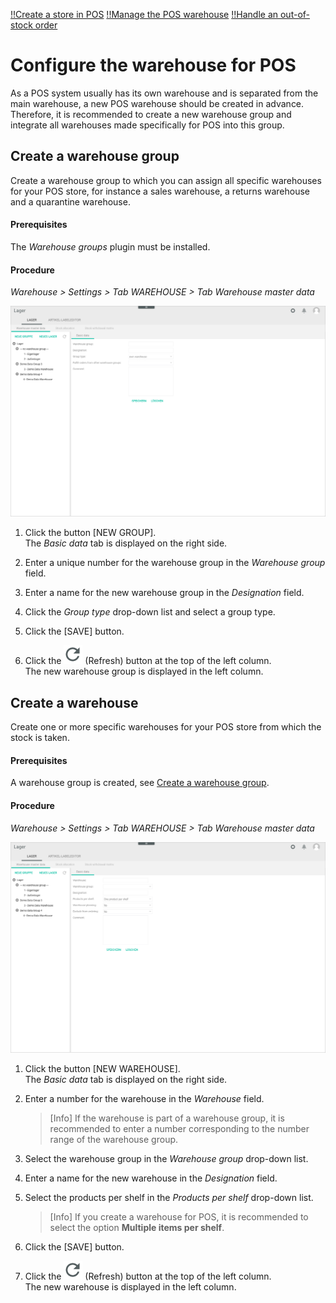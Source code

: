 [!!Create a store in POS](./06_CreateStore.md)
[!!Manage the POS warehouse](./08_ManageWarehouse.md)
[!!Handle an out-of-stock order](../Troubleshooting/01_OutOfStockOrder.md)

[comment]: <> (add link to Warehouse module if available)

# Configure the warehouse for POS

As a POS system usually has its own warehouse and is separated from the main warehouse, a new POS warehouse should be created in advance.
Therefore, it is recommended to create a new warehouse group and integrate all warehouses made specifically for POS into this group.


## Create a warehouse group

Create a warehouse group to which you can assign all specific warehouses for your POS store, for instance a sales warehouse, a returns warehouse and a quarantine warehouse.

#### Prerequisites

The *Warehouse groups* plugin must be installed.

#### Procedure

*Warehouse > Settings > Tab WAREHOUSE > Tab Warehouse master data*

![Warehouse group basic data](../../Assets/Screenshots/RetailSuiteWarehousing/Settings/Warehouse/WarehouseMasterData/GroupBasicData.png "[Warehouse group basic data]")

1. Click the button [NEW GROUP].   
    The *Basic data* tab is displayed on the right side.

2. Enter a unique number for the warehouse group in the *Warehouse group* field.

3. Enter a name for the new warehouse group in the *Designation* field.

4. Click the *Group type* drop-down list and select a group type.  

[comment]: <> (add link to Warehouse UI if available)

5. Click the [SAVE] button.

6. Click the ![Refresh](../../Assets/Icons/Refresh01.png "[Refresh]") (Refresh) button at the top of the left column.   
    The new warehouse group is displayed in the left column.



## Create a warehouse

Create one or more specific warehouses for your POS store from which the stock is taken.

#### Prerequisites

A warehouse group is created, see [Create a warehouse group](#create-a-warehouse-group).

#### Procedure

*Warehouse > Settings > Tab WAREHOUSE > Tab Warehouse master data*

![Warehouse basic data](../../Assets/Screenshots/RetailSuiteWarehousing/Settings/Warehouse/WarehouseMasterData/WarehouseBasicData.png "[Warehouse basic data]")

1. Click the button [NEW WAREHOUSE].   
    The *Basic data* tab is displayed on the right side.

2. Enter a number for the warehouse in the *Warehouse* field.

    > [Info] If the warehouse is part of a warehouse group, it is recommended to enter a number corresponding to the number range of the warehouse group.

3. Select the warehouse group in the *Warehouse group* drop-down list.

4. Enter a name for the new warehouse in the *Designation* field.

5. Select the products per shelf in the *Products per shelf* drop-down list.

    > [Info] If you create a warehouse for POS, it is recommended to select the option **Multiple items per shelf**.   
    
[comment]: <> (add link to Warehouse UI if available)

6. Click the [SAVE] button.

7. Click the ![Refresh](../../Assets/Icons/Refresh01.png "[Refresh Icon]") (Refresh) button at the top of the left column.   
    The new warehouse is displayed in the left column.
